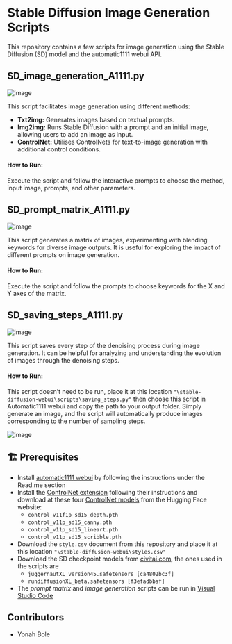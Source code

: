 # Stable Diffusion Image Generation Scripts


This repository contains a few scripts for image generation using the Stable Diffusion (SD) model and the automatic1111 webui API.

## SD_image_generation_A1111.py


![image](https://res.craft.do/user/full/7a93547b-a2a3-6209-a5e3-1a49258c4f73/doc/4EDB58DA-8EE5-4FDC-801D-829937E8FF43/8420CE19-8F5F-4F2C-8169-7F43AD74A11F_2/HbHdD1nzlPcnJyMtOX4Pue7wIfL4x80X00NDVPUvkBsz/GAI%20-%20Frame%202.jpeg)

This script facilitates image generation using different methods:


- **Txt2img:** Generates images based on textual prompts.
- **Img2img:** Runs Stable Diffusion with a prompt and an initial image, allowing users to add an image as input.
- **ControlNet:** Utilises ControlNets for text-to-image generation with additional control conditions.

#### How to Run:


Execute the script and follow the interactive prompts to choose the method, input image, prompts, and other parameters.

## SD_prompt_matrix_A1111.py


![image](https://res.craft.do/user/full/7a93547b-a2a3-6209-a5e3-1a49258c4f73/doc/4EDB58DA-8EE5-4FDC-801D-829937E8FF43/314F4E36-4BF7-4955-BA37-FB625A988364_2/2mTwhNFZFF0WeFgLJigihPtRUTL3MuOgya2hRNEqRcsz/GAI%20-%20Frame%201.jpeg)

This script generates a matrix of images, experimenting with blending keywords for diverse image outputs. It is useful for exploring the impact of different prompts on image generation.

#### How to Run:


Execute the script and follow the prompts to choose keywords for the X and Y axes of the matrix.

## SD_saving_steps_A1111.py


![image](https://res.craft.do/user/full/7a93547b-a2a3-6209-a5e3-1a49258c4f73/doc/4EDB58DA-8EE5-4FDC-801D-829937E8FF43/A8476885-A8DA-419F-A907-4AB51D38AB7A_2/y9aqvy83R0S0EjMMszQr8OD6OZLXN9bHa92yCRVhZlMz/GAI%20-%20Frame%203.jpeg)

This script saves every step of the denoising process during image generation. It can be helpful for analyzing and understanding the evolution of images through the denoising steps.

#### How to Run:


This script doesn’t need to be run, place it at this location `"\stable-diffusion-webui\scripts\saving_steps.py"` then choose this script in Automatic1111 webui and copy the path to your output folder. Simply generate an image, and the script will automatically produce images corresponding to the number of sampling steps.

![image](https://res.craft.do/user/full/7a93547b-a2a3-6209-a5e3-1a49258c4f73/doc/4EDB58DA-8EE5-4FDC-801D-829937E8FF43/64B53CE5-A09F-499E-B6F6-05CC6752CE36_2/95yvSlZ3wu3EF3pw4VAFzPyzsEuemByoNvrb7dSm0sYz/Image.png)

## 🏗️ Prerequisites

- Install [automatic1111 webui](https://github.com/dvschultz/automatic1111) by following the instructions under the Read.me section
- Install the [ControlNet extension](https://github.com/Mikubill/sd-webui-controlnet) following their instructions and download at these four [ControlNet models](https://huggingface.co/lllyasviel/ControlNet-v1-1/tree/main) from the Hugging Face website:
	- `control_v11f1p_sd15_depth.pth`
	- `control_v11p_sd15_canny.pth`
	- `control_v11p_sd15_lineart.pth`
	- `control_v11p_sd15_scribble.pth`
- Download the `style.csv` document from this repository and place it at this location `"\stable-diffusion-webui\styles.csv"`
- Download the SD checkpoint models from [civitai.com](https://civitai.com/), the ones used in the scripts are 
	- `juggernautXL_version45.safetensors [ca4802bc3f]` 
	- `rundiffusionXL_beta.safetensors [f3efadbbaf]`
- The *prompt matrix* and *image generation* scripts can be run in [Visual Studio Code](https://code.visualstudio.com/)

## Contributors

- Yonah Bole
